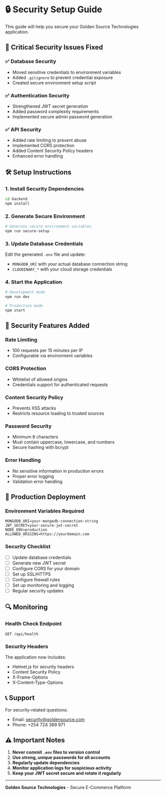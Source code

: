 # 🔒 Security Setup Guide

This guide will help you secure your Golden Source Technologies application.

## 🚨 Critical Security Issues Fixed

### ✅ Database Security
- Moved sensitive credentials to environment variables
- Added `.gitignore` to prevent credential exposure
- Created secure environment setup script

### ✅ Authentication Security
- Strengthened JWT secret generation
- Added password complexity requirements
- Implemented secure admin password generation

### ✅ API Security
- Added rate limiting to prevent abuse
- Implemented CORS protection
- Added Content Security Policy headers
- Enhanced error handling

## 🛠️ Setup Instructions

### 1. Install Security Dependencies
```bash
cd backend
npm install
```

### 2. Generate Secure Environment
```bash
# Generate secure environment variables
npm run secure-setup
```

### 3. Update Database Credentials
Edit the generated `.env` file and update:
- `MONGODB_URI` with your actual database connection string
- `CLOUDINARY_*` with your cloud storage credentials

### 4. Start the Application
```bash
# Development mode
npm run dev

# Production mode
npm start
```

## 🔐 Security Features Added

### Rate Limiting
- 100 requests per 15 minutes per IP
- Configurable via environment variables

### CORS Protection
- Whitelist of allowed origins
- Credentials support for authenticated requests

### Content Security Policy
- Prevents XSS attacks
- Restricts resource loading to trusted sources

### Password Security
- Minimum 8 characters
- Must contain uppercase, lowercase, and numbers
- Secure hashing with bcrypt

### Error Handling
- No sensitive information in production errors
- Proper error logging
- Validation error handling

## 🚀 Production Deployment

### Environment Variables Required
```env
MONGODB_URI=your-mongodb-connection-string
JWT_SECRET=your-secure-jwt-secret
NODE_ENV=production
ALLOWED_ORIGINS=https://yourdomain.com
```

### Security Checklist
- [ ] Update database credentials
- [ ] Generate new JWT secret
- [ ] Configure CORS for your domain
- [ ] Set up SSL/HTTPS
- [ ] Configure firewall rules
- [ ] Set up monitoring and logging
- [ ] Regular security updates

## 🔍 Monitoring

### Health Check Endpoint
```
GET /api/health
```

### Security Headers
The application now includes:
- Helmet.js for security headers
- Content Security Policy
- X-Frame-Options
- X-Content-Type-Options

## 📞 Support

For security-related questions:
- Email: security@goldensource.com
- Phone: +254 724 369 971

## ⚠️ Important Notes

1. **Never commit `.env` files to version control**
2. **Use strong, unique passwords for all accounts**
3. **Regularly update dependencies**
4. **Monitor application logs for suspicious activity**
5. **Keep your JWT secret secure and rotate it regularly**

---

**Golden Source Technologies** - Secure E-Commerce Platform








